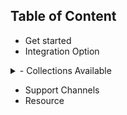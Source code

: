 ## Table of Content
- Get started
- Integration Option

<details>
<summary>
- Collections Available
</summary>

    - Nigeria
    - Ghana
    - Kenya
    - Rwanda
    - Uganda
    - Francophone Africa
</details>

- Support Channels
- Resource